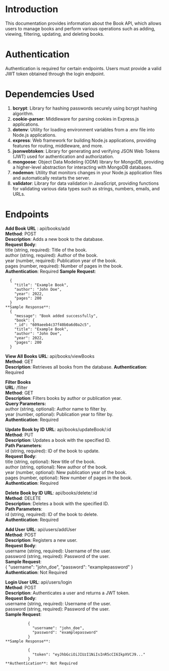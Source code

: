 # Introduction
This documentation provides information about the Book API, which allows users to manage books and perform various operations 
such as adding, viewing, filtering, updating, and deleting books.

# Authentication
Authentication is required for certain endpoints. Users must provide a valid JWT token obtained through the login endpoint.

# Dependemcies Used

   1. **bcrypt**: Library for hashing passwords securely using bcrypt hashing algorithm.
   2. **cookie-parser**: Middleware for parsing cookies in Express.js applications.
   3. **dotenv**: Utility for loading environment variables from a .env file into Node.js applications.
   4. **express**: Web framework for building Node.js applications, providing features for routing, middleware, and more.
   5. **jsonwebtoken**: Library for generating and verifying JSON Web Tokens (JWT) used for authentication and authorization.
   6. **mongoose**: Object Data Modeling (ODM) library for MongoDB, providing a higher-level abstraction for interacting with MongoDB databases.
   7. **nodemon**: Utility that monitors changes in your Node.js application files and automatically restarts the server.
   8. **validator**: Library for data validation in JavaScript, providing functions for validating various data types such as strings, numbers, emails, and URLs.


# Endpoints
  
  **Add Book**
     **URL** : api/books/add  
     **Method**: POST  
     **Description**: Adds a new book to the database.   
     **Request Body**:  
          title (string, required): Title of the book.     
          author (string, required): Author of the book.      
          year (number, required): Publication year of the book.     
          pages (number, required): Number of pages in the book.       
    **Authentication**: Required
    **Sample Request**:

      {
        "title": "Example Book",
        "author": "John Doe",
        "year": 2022,
        "pages": 200
      }
    **Sample Response**:
      {
        "message": "Book added successfully",
        "book": {
        "_id": "609aeeb4c37f40b0a6d0a2c5",
        "title": "Example Book",
        "author": "John Doe",
        "year": 2022,
        "pages": 200
      }

**View All Books**
    **URL**: api/books/viewBooks   
    **Method**: GET  
    **Description**: Retrieves all books from the database.
    **Authentication**: Required  
    
    
**Filter Books**  
    **URL**: /filter  
    **Method**: GET  
    **Description**: Filters books by author or publication year.   
    **Query Parameters:**  
      author (string, optional): Author name to filter by.  
      year (number, optional): Publication year to filter by.  
    **Authentication**: Required   

**Update Book by ID**
    **URL**: api/books/updateBook/:id  
    **Method**: PUT  
    **Description**: Updates a book with the specified ID.  
    **Path Parameters**:  
    id (string, required): ID of the book to update.  
    **Request Body**:  
        title (string, optional): New title of the book.  
        author (string, optional): New author of the book.  
        year (number, optional): New publication year of the book.  
        pages (number, optional): New number of pages in the book.  
    **Authentication**: Required  


**Delete Book by ID**
    **URL**: api/books/delete/:id  
    **Method**: DELETE  
    **Description**: Deletes a book with the specified ID.  
    **Path Parameters**:  
      id (string, required): ID of the book to delete.  
    **Authentication**: Required  


**Add User**
    **URL**: api/users/addUser  
    **Method**: POST  
    **Description**: Registers a new user.  
    **Request Body**:  
    username (string, required): Username of the user.   
    password (string, required): Password of the user.  
    **Sample Request**:  
              {
                "username": "john_doe",
                "password": "examplepassword"
              }
    **Authentication**: Not Required  

**Login User**
    **URL**: api/users/login  
    **Method**: POST  
    **Description**: Authenticates a user and returns a JWT token.  
    **Request Body**:  
    username (string, required): Username of the user.   
    password (string, required): Password of the user.  
    **Sample Request**:  

              {
                "username": "john_doe",
                "password": "examplepassword"
              }
    **Sample Response**:  

              {
                "token": "eyJhbGciOiJIUzI1NiIsInR5cCI6IkpXVCJ9..."
              }
    **Authentication**: Not Required  
